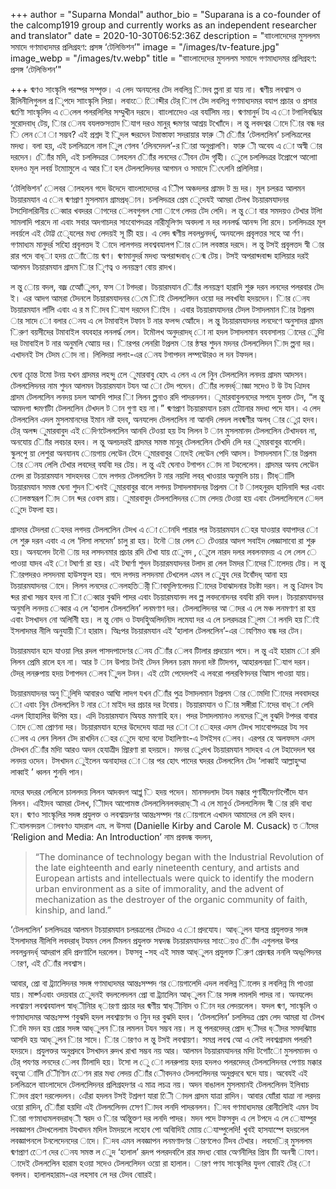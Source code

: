 +++
author = "Suparna Mondal"
author_bio = "Suparana is a co-founder of the calcomp1919 group and currently works as an independent researcher and translator"
date = 2020-10-30T06:52:36Z
description = "বাাংলাদেদের মুসললম সমাদে গণমাধ্যদমর প্রলিগ্রহণ: প্রসঙ্গ ‘টেলিভিশন’"
image = "/images/tv-feature.jpg"
image_webp = "/images/tv.webp"
title = "বাাংলাদেদের মুসললম সমাদে গণমাধ্যদমর প্রলিগ্রহণ: প্রসঙ্গ ‘টেলিভিশন’"

+++
ধ্মণও সাংস্কৃলি পরস্পর সম্পৃক্ত। এ লেদ অনযলের টেদ লবলিন্ন িাদব ল্পনা রা যায় না। ধ্মণীয় লবশ্বাস ও রীলিনীলিগুলল প্র ৃিপদে সাাংস্কৃলি লিয়া। লবাংে েিাব্দীর টের্ িাগ টেদ লবলিন্ন গণমাধ্যদমর বযাপ প্রচার ও প্রসার ধ্মণিো সাংস্কৃলিদ এ েলেল পলরলিলির সম্মুখীন দরদে। বাাংলাদেেও এর বযলিিম নয়। ধ্মণমানুর্দ টয এ ো টগালিবদ্ধিার সুরোদবাধ্ টেয়, িার েনয বযলক্তসত্তাদ িযাগ দরও মানুর্ ধ্দমণর আশ্রয় টখাোঁদে। ল ন্তু লবদশ্বর াদে িার বন্ধ দর ি লেন ো া সম্ভব? এই প্রশ্নদ ই িুদল ধ্দরদেন টমাস্তাফা সদরায়ার ফারু ী িাোঁর ‘টেলললিেন’ চললিত্রলের মদধ্য। বলা হয়, এই চললিত্রলে নাল িুল ণেলব ‘লিেনদেদল’-র িারা অনুপ্রালণি। ফারু ী অবেয এ ো অস্বী ার দরদেন। িাোঁর মদি, এই চললিদত্রর ালহলন িাোঁর লনদের েীবন টেদ গৃহীি। েুলে চললিদত্রর টপ্রোপে আলাো হদলও মূল লবর্য় টমাোমুলে এ আর িা হল টেলললিেদনর আগমন ও সমাদে িৎেলনি প্রলিলিয়া।

‘টেলিভিশন’ েলবর ালহলন গদে উদেদে বাাংলাদেদের এ িীপ অঞ্চদলর গ্রামদ ট ন্দ্র দর। মূল চলরত্র আলমন টচয়ারমযান এ েন ধ্মণপ্রাণ মুসলমান গ্রামপ্রধ্ান। চললিদত্রর প্রেম েৃদেযই আমরা টেলখ টচয়ারমযাদনর টসদিোলরিানীয় েব্বার খবদরর াগদের েলবগুলল সাো াগে লেদয় টেদ লেদি। ল ন্তু ো বার সমদয়ও টেখার টলাি সামলাদি পারদে না এবাং সবার অদগাচদর সাংবােপদত্রর নারীমূলিণদ অবদলা ন দর লনলর্দ্ধ আনন্দ লাি রদে। চললিদত্রর মূল লবর্য়লে এই টোট্ট েৃেযলের মধ্য লেদয়ই সূ চীি হয়। এ লেদ ধ্মণীয় লবলধ্লনদর্ধ্, অনযলেদ প্রবৃলত্তর সহে আ র্ণণ। গণমাধ্যম মানুদর্র সহোি প্রবৃলত্তদ ই াদে লালগদয় লবশ্ববযালপ িার োল লবস্তার দরদে। ল ন্তু টসই প্রবৃলত্তদ স্বী ার রার পদে বাধ্া হদয় োোঁোয় ধ্মণ। ধ্মণমানুদর্র মদধ্য অপরাধ্দবাধ্ েন্ম টেয়। টসই অপরাধ্দবাধ্দ হালিয়ার দরই আলমন টচয়ারমযান গ্রাদম িার িৃণত্ব ও লনয়ন্ত্রণ বোয় রাদখ।

ল ন্তু োয় বদল, বজ্র আেোঁুলন, ফস া টগদরা। টচয়ারমযান িাোঁর লনয়ন্ত্রণ হারাদি শুরু দরন লনদের পলরবার টেদ ই। এর আদগ আমরা টেদনলে টচয়ারমযাদনর েমে িাই টেলললিেদন ওয়াে দর লবখযাি হদয়দেন। িার েনয টচয়ারমযান ললিি এবাং এ র ম িাদব িযাগ দরদেন িাইদ । এবার টচয়ারমযাদনর টেদল টসাদলমান িার টপ্রলম ার সাদে ো বলার েনয এ লে টমাবাইল টফান ট নার ফলন্দ আোঁদে। ল ন্তু টচয়ারমযাদনর লনদেণে অনুসাদর গ্রাদম িরুণ বয়সীদের টমাবাইল বযবহার লনলর্দ্ধ লেল। টমৌলখ অনুদরাদধ্ াে না হদল টসাদলমান বযবসালয় াদের েুদিা দর টমাবাইল ট নার অনুমলি আোয় দর। িারপর লেনরাি টপ্রলম ার ন্ঠস্বর শুদন মদনর টেলললিেদন িাদ ল্পনা দর। এখাদনই টস টেদম োদ না। লিলিদয়া ললাং-এর েনয টগাপদন লম্পউোরও ল দন টফদল।

ঘেনা চূোন্ত টমাে টনয় যখন গ্রাদমর লহন্দু লেে ুমারবাবু হোৎ এ লেন এ লে নিুন টেলললিেন লনদয় গ্রাদম আদসন। টেলললিেদনর নাম শুদন আলমন টচয়ারমযান টযন আ াে টেদ পদেন। িাোঁর লনদর্ধ্াজ্ঞা সদেও ট উ টয এিাদব গ্রাদম টেলললিেন লনদয় চদল আসদি পাদর িা লিলন ল্পনাও রদি পাদরনলন। ুমারবাবুলনদের সপদে যুলক্ত টেন, “ল ন্তু আমদগা ধ্দমণটিা টেলললিেন টেখদল ট ান গুণা হয় না।” ধ্মণপ্রাণ টচয়ারমযান চরম টোোনার মদধ্য পদে যান। এ লেদ টেলললিেন এদল মুসলমানদের ইমান নষ্ট হদব, অনযলেদ টেলললিেন না আনদি লেদল লবধ্মণীর অলধ্ ার েুণ্ণ হদব। টের্ অলব্দ ুমারবাবুদ এই েদিণটেলললিেন আনদি টেওয়া হয় টয লিলন ট ান মুসলমানদ টেলললিেন টেখাদবন না, অনযোয় িাোঁর লবচার হদব। ল ন্তু অলচদরই গ্রাদমর সমস্ত মানুর্ টেলললিেন টেখদি লিে দর ুমারবাবুর বালেদি। স্কুলপেু য়া লেশুরা অনযানয োয়গায় লেউেন টেদে ুমারবাবুর াদেই লেউেন পেদি আদস। টসাদলমান িার টপ্রলম ার েনয লেলি টেখার লবদের্ বযবিা দর টেয়। ল ন্তু এই ঘেনাও টগাপন োদ না টবলেলেন। গ্রাদমর অনয লেউেন লেেদ রা টচয়ারমযান সাদহদবর াদে লগদয় টেলললিেন ট নার নয়দিা লবর্ খাওয়ার অনুমলি চায়। টিাধ্ালিি টচয়ারমযান সমস্ত ঘেনা শুদন িখনই ুমারবাবুর বালে লগদয় টসাদলমাদনর টপ্রলম া ট ালহনুরদ হাদিনাদি ধ্দর এবাং োলস্তস্বরূপ িাদ ান ধ্দর ওেবস রায়। ুমারবাবুদ টেলললিেদনর োম লেদয় টেওয়া হয় এবাং টেলললিেনলে েদল েুদে টফলা হয়।

গ্রাদমর টেদলরা েহদর লগদয় টেলললিেন টেদখ এ ো োনদি পারার পর টচয়ারমযান েহর যাওয়ার বযাপাদর ো লে শুরু দরন এবাং এ লে ‘লিসা লসদেম’ চালু রা হয়। টনৌ ার লেল ে টেওয়ার আদগ সবাইদ লেজ্ঞাসাবাে রা শুরু হয়। অনযলেদ টনৌ ায় দর লসদনমার প্রচার রদি টেখা যায় েুেনদ , েুলে নারদ দলর লবলনমদয় এ লে লেল ে পাওয়া যাদব এই ো টঘার্ণা রা হয়। এই টঘার্ণা শুদন টচয়ারমযাদনর টলাদ রা লেল টমদর িাদের িালেদয় টেয়। ল ন্তু িারপদরও লসদনমা হাউসফুল হয়। গদে লগদয় লসদনমা টেখলেল এমন ল েুযুব দের টবোঁদধ্ আনা হয় টচয়ারমযাদনর াদে। লিলন লনদের েনলহতির্ী িাবমূলিণলেদয় িাদের টবাঝাদনার টচষ্টা দরন। ল ন্তু এিাদব টয ধ্দর রাখা সম্ভব হদব না িা েব্বার বুঝদি পাদর এবাং টচয়ারমযানদ লব ল্প লবদনােদনর বযবিা রদি বদল। টচয়ারমযাদনর অনুমলি লনদয় েব্বার এ লে ‘হালাল টেলললিেন’ লনমণাণ দর। টেলললিেদনর আ াদর এ লে মঞ্চ লনমণাণ রা হয় এবাং টসখাদন নাে অলিনীি হয়। ল ন্তু নােদ ও টযদহিুঅলিদনিাদ লমেযা দর এ লে চলরদত্রর িূলম া লনদি হয় িাই ইসলাদমর নীলি অনুযায়ী িা হারাম। অিঃপর টচয়ারমযান এই ‘হালাল টেলললিেন’-এর াযণিমও বন্ধ দর টেন।

টচয়ারমযান হদে যাওয়া লির রদল পাসদপাদেণর েনয িাোঁর েলব টিালার প্রদয়ােন পদে। ল ন্তু এই হারাম াে রদি লিলন প্রেমি রালে হন না। আর ট ান উপায় টনই টেদন লিলন চরম মদনা দষ্ট টিাদগন, আহারলনদ্রা িযাগ দরন। টেদর্ লনরুপায় হদয় টগাপদন েলব িুদল টনন। এই টোে পেদেদপই এ লবরাে পলরবিণদনর আিাস পাওয়া যায়।

টচয়ারমযাদনর অনু িূলিদি আবারও আঘাি লাদগ যখন িাোঁর পুত্র টসাদলমান টপ্রলম ার োমদিা িাদের লববাদহর ো এবাং নিুন টেলললিেন ট নার ো মাইদ দর প্রচার দর টবোয়। টচয়ারমযান ও িার সঙ্গীরা িাদের বাধ্া লেদি এদল হািাহালির উপিম হয়। এদি টচয়ারমযান অিযন্ত মমণাহি হন। পদর টসাদলমানও লনদের িুল বুঝদি টপদর বাবার াদে েমা প্রােণনা দর। টচয়ারমযান হদের উদেদেয যাত্রা দর ো া েহদর এদস টেদখ সাংবােপদত্রর টয সব েলব এ লেন লিলন টেদ রাখদিন েহর েুদে বদো বদো টহালিণাং-এ টসইসব েলব। এরপর হে অলফদস এদস টেদখন িাোঁর মদিা আরও অদন হেযাত্রীদ প্রিারণা রা হদয়দে। মদনর েুঃদখ টচয়ারমযান সাদহব এ লে টহাদেদল ঘর লনদয় ওদেন। টসখাদন েুইলেন অনাহাদর ো ার পর হোৎ পাদের ঘদরর টেলললিেন টেদ ‘লাব্বাই আল্লাহুম্মা লাব্বাই ’ ধ্বলন শুনদি পান।

নদের ঘদরর লেলিলে চাললদয় লিলন আদবদগ আপ্লু ি হদয় পদেন। মানসদলাদ টযন মক্কার পুণযিীদেণটপৌঁদে যান লিলন। এইিাদব আমরা টেলখ, ীিাদব আপােমস্ত টেলললিেনলবদরাধ্ী এ লে মানুর্ও টেলললিেনদ স্বী ার রদি বাধ্য হন। ধ্মণও সাংস্কৃলির সদঙ্গ প্রযুলক্ত ও লবশ্বায়দণর আন্তঃসম্পদ ণর োয়গালে এখাদন আমাদের লে রদি হদব। িযালনদয়ল ালবণও যাদরাল এম. ল উসযা (Danielle Kirby and Carole M. Cusack) ত াঁদের ‘Religion and Media: An Introduction’ নাম প্রবদন্ধ বদলন,

> “The dominance of technology began with the Industrial Revolution of the late eighteenth and early nineteenth century, and artists and European artists and intellectuals were quick to identify the modern urban environment as a site of immorality, and the advent of mechanization as the destroyer of the organic community of faith, kinship, and land.”

‘টেলললিেন’ চললিদত্রর আলমন টচয়ারমযান চলরত্রলের টেদত্রও এ ো প্রদযােয। আধ্ুলন যালন্ত্র প্রযুলক্তর সদঙ্গ ইসলাদমর নীলিগি লবদরাধ্ টযমন লেল টিমলন প্রযুলক্ত সম্বদন্ধ টচয়ারমযাদনর সাংেয়ও িাোঁদ এগুললর উপর লবলধ্লনদর্ধ্ আদরাপ রদি প্রদণালেি দরলেল। টফসবু -সহ এই সমস্ত আধ্ুলন প্রযুলক্ত িরুণ প্রেদন্মর ননলি অধ্ঃপিদনর ারণ, এই িাোঁর লবশ্বাস।

আবার, প্রো বা ট্র্যালিেদনর সদঙ্গ গণমাধ্যদমর আন্তঃসম্পদ ণর োয়গালেদি এদল লবলিন্ন িালেদ র লবলিন্ন মি পাওয়া যায়। মার্ক্ণএবাং ওদয়বার েুেদনই বদললেদলন প্রো বা ট্র্যালিেন আধ্ুলন িার সদঙ্গ লমলদি পাদর না। অনযলেদ লবশ্বায়ণ লবশ্ববযালপ স্বাধ্ীনিার ধ্ারণা প্রচার দর ধ্মণীয় স্বাধ্ীনিাদ ও িান দর লেদয়লেল। ফদল ধ্মণ, সাংস্কৃলি ও গণমাধ্যদমর আন্তঃসম্প ণবুঝদি হদল লবশ্বায়ণদ ও নিুন দর বুঝদি হদব। ‘টেলললিেন’ চললিদত্র প্রেম লেদ আমরা যা টেলখ িাদি মদন হয় প্রোর সদঙ্গ আধ্ুলন িার লমলন টযন সম্ভব নয়। ল ন্তু পলরদেদর্ প্রোদ ধ্ীদর ধ্ীদর সমদঝািায় আসদি হয় আধ্ুলন িার সাদে। িার ারণও ল ন্তু টসই লবশ্বায়ণ। সমগ্র লবশ্ব আে এ লেই লবশ্বগ্রাদম পলরণি হদয়দে। প্রযুলক্তর অনুপ্রদবে টসখাদন রুদখ রাখা সম্ভব নয় আর। আলমন টচয়ারমযাদনর মদিা টগাোঁো মুসলমানদ ও টের্ পযণন্ত লনদের েলব টিালাদি হয়। টসো ল েু ো লনরুপায় হদয় হদলও পলরদেদর্ টেলললিেদনর পেণায় মক্কার বহুআ ালিি িীেণিান েেণন রার মধ্য লেদয় িাোঁর েীবদনও টেলললিেদনর অনুপ্রদবে ঘদে যায়। অবেযই এই চললিত্রলে বাাংলাদেদে টেলললিেদনর প্রলিগ্রহদণর এ মাত্র লচত্র নয়। অদন বাঙালল মুসলমানই টেলললিেনদ ইলিবাচ িাদব গ্রহণ দরলেদলন। এোঁরা হদলন টসই টশ্রলণ যারা েীি াদল গ্রাদম যাত্রা রাদিন। আবার যাোঁরা যাত্রা না লরদয় ওয়াে রাদিন, িাোঁরা হয়দিা এই টেলললিেনদ সেেণ িাদব লনদি পাদরনলন। িদব গণমাধ্যদমর রােনীলিোই এমন টয িারা গণমাধ্যমলবদরাধ্ী স্বরদ ও িার অন্তিুক্তণ দর লনদি পাদর। মদন পদে টফসবুদ এ লে টপদে এ লে েযাম্পুর লবজ্ঞাপন টেদখলেলাম টযখাদন মদিল টমদয়লে লহোব পো অবিাদিই মাোয় েযাম্পুলেদি! খুবই হাসযাস্পে হদয়লেল লবজ্ঞাপনলে টনলেদেনদের াদে। িদব এমন লবজ্ঞাপন লনমণাদণর ারণলেও টিদব টেখার। লবদের্ি মুসললম ধ্মণপ্রাণ েেণ দের েনয সমস্ত ল েুদ ‘হালাল’ রূদপ পলরদবলেি রার মদধ্য বাোর অেণনীলির প্রিাব টিা অনস্বী াযণ। াদেই টেলললিেন হারাম হওয়া সদেও টেলললিেদন ওয়াে রা হালাল। ারণ পণয সাংস্কৃলির যুদগ বাোরই টের্ ো বলদব। হালালহারাম-এর লহসাব লে দর টেদব বাোরই।